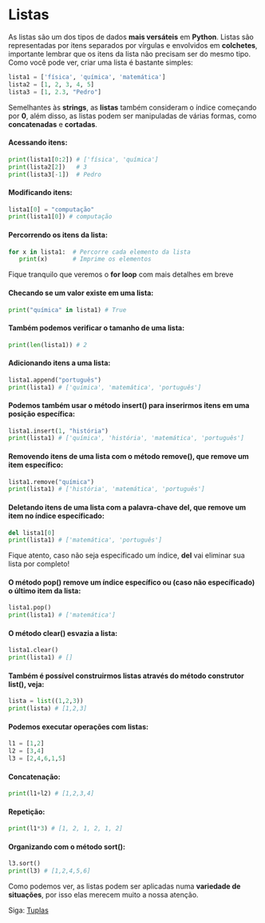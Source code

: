 # Listas

As listas são um dos tipos de dados **mais versáteis** em **Python**. Listas são representadas por itens separados por vírgulas e envolvidos em **colchetes**, importante lembrar que os itens da lista não precisam ser do mesmo tipo. Como você pode ver, criar uma lista é bastante simples:

```python
lista1 = ['física', 'química', 'matemática']
lista2 = [1, 2, 3, 4, 5]
lista3 = [1, 2.3, "Pedro"]
```

Semelhantes às **strings**, as **listas** também consideram o índice começando por **0**, além disso, as listas podem ser manipuladas de várias formas, como **concatenadas** e **cortadas**.

#### Acessando itens:

```python
print(lista1[0:2]) # ['física', 'química']
print(lista2[2])   # 3
print(lista3[-1])  # Pedro
```

#### Modificando itens:

```python
lista1[0] = "computação"
print(lista1[0]) # computação
```

#### Percorrendo os itens da lista:

```python
for x in lista1:  # Percorre cada elemento da lista
   print(x)       # Imprime os elementos
```

Fique tranquilo que veremos o **for loop** com mais detalhes em breve

#### Checando se um valor existe em uma lista:

```python
print("química" in lista1) # True
```

#### Também podemos verificar o tamanho de uma lista:

```python
print(len(lista1)) # 2
```

#### Adicionando itens a uma lista:

```python
lista1.append("português")
print(lista1) # ['química', 'matemática', 'português']
```

#### Podemos também usar o método **insert()** para inserirmos itens em uma posição específica:

```python
lista1.insert(1, "história")
print(lista1) # ['química', 'história', 'matemática', 'português']
```

#### Removendo itens de uma lista com o método **remove()**, que remove um item específico:

```python
lista1.remove("química")
print(lista1) # ['história', 'matemática', 'português']
```

#### Deletando itens de uma lista com a palavra-chave **del**, que remove um item no índice específicado:

```python
del lista1[0]
print(lista1) # ['matemática', 'português']
```

Fique atento, caso não seja especificado um índice, **del** vai eliminar sua lista por completo!

#### O método **pop()** remove um índice específico ou (caso não específicado) o último item da lista:

```python
lista1.pop()
print(lista1) # ['matemática']
```

#### O método **clear()** esvazia a lista:

```python
lista1.clear()
print(lista1) # []
```

#### Também é possível construirmos listas através do método construtor **list()**, veja:

```python
lista = list((1,2,3))
print(lista) # [1,2,3]
```

#### Podemos executar operações com listas:

```python
l1 = [1,2]
l2 = [3,4]
l3 = [2,4,6,1,5]
```

#### Concatenação:

```python
print(l1+l2) # [1,2,3,4]
```

#### Repetição:

```python
print(l1*3) # [1, 2, 1, 2, 1, 2]
```

#### Organizando com o método **sort()**:

```python
l3.sort()
print(l3) # [1,2,4,5,6]
```

Como podemos ver, as listas podem ser aplicadas numa **variedade de situações**, por isso elas merecem
muito a nossa atenção.

Siga: [Tuplas](https://github.com/the-akira/Python-Iluminado/blob/master/Capitulos/09.Tuplas.md)

